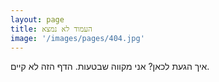 ```yaml
---
layout: page
title: העמוד לא נמצא
image: '/images/pages/404.jpg'
---
```


איך הגעת לכאן? אני מקווה שבטעות. הדף הזה לא קיים.